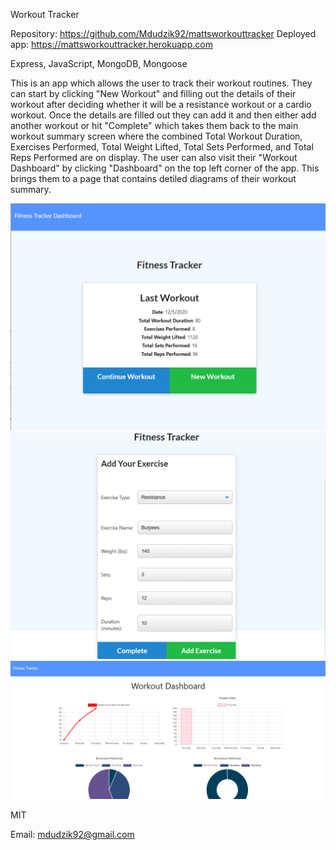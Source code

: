 Workout Tracker

<!-- Live link to deployed app -->
Repository: https://github.com/Mdudzik92/mattsworkouttracker
Deployed app: https://mattsworkouttracker.herokuapp.com

<!-- Technologies used -->
Express, JavaScript, MongoDB, Mongoose

<!-- Explanation of what the app is -->
This is an app which allows the user to track their workout routines. They can start by clicking "New Workout" and filling out the details of their workout after deciding whether it will be a resistance workout or a cardio workout. Once the details are filled out they can add it and then either add another workout or hit "Complete" which takes them back to the main workout summary screen where the combined Total Workout Duration, Exercises Performed, Total Weight Lifted, Total Sets Performed, and Total Reps Performed are on display. The user can also visit their "Workout Dashboard" by clicking "Dashboard" on the top left corner of the app. This brings them to a page that contains detiled diagrams of their workout summary. 

<!-- Screenshot -->
<img src="./img/img1.png">
<img src="./img/img2.png">
<img src="./img/img3.png">

<!-- License -->
MIT

<!-- Contact information -->
Email: mdudzik92@gmail.com
